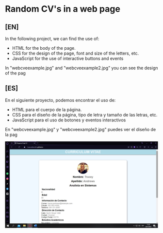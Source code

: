 # Random CV's in a web page

## [EN]
In the following project, we can find the use of:

* HTML for the body of the page.
* CSS for the design of the page, font and size of the letters, etc.
* JavaScript for the use of interactive buttons and events

In "webcveexample.jpg" and "webcveexample2.jpg" you can see the design of the pag


## [ES]
En el siguiente proyecto, podemos encontrar el uso de:

* HTML para el cuerpo de la página.
* CSS para el diseño de la página, tipo de letra y tamaño de las letras, etc.
* JavaScript para el uso de botones y eventos interactivos

En "webcveexample.jpg" y "webcveexample2.jpg" puedes ver el diseño de la pag

![](https://github.com/LucasCallamullo/Random-CV-Web/blob/proyectofinal/webcvejemplo.jpg)
